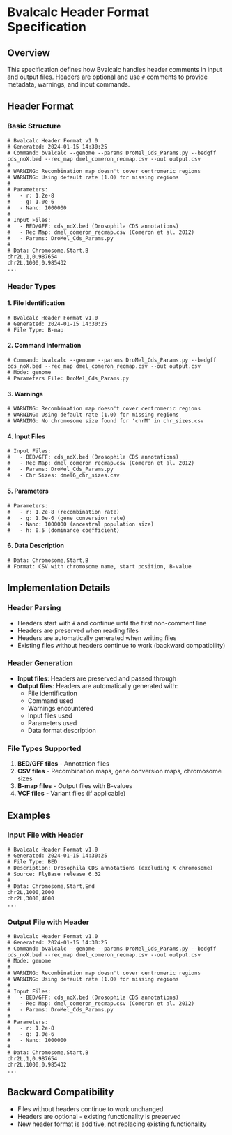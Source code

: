 # Bvalcalc Header Format Specification

## Overview

This specification defines how Bvalcalc handles header comments in input and output files. Headers are optional and use `#` comments to provide metadata, warnings, and input commands.

## Header Format

### Basic Structure

```
# Bvalcalc Header Format v1.0
# Generated: 2024-01-15 14:30:25
# Command: bvalcalc --genome --params DroMel_Cds_Params.py --bedgff cds_noX.bed --rec_map dmel_comeron_recmap.csv --out output.csv
#
# WARNING: Recombination map doesn't cover centromeric regions
# WARNING: Using default rate (1.0) for missing regions
#
# Parameters:
#   - r: 1.2e-8
#   - g: 1.0e-6
#   - Nanc: 1000000
#
# Input Files:
#   - BED/GFF: cds_noX.bed (Drosophila CDS annotations)
#   - Rec Map: dmel_comeron_recmap.csv (Comeron et al. 2012)
#   - Params: DroMel_Cds_Params.py
#
# Data: Chromosome,Start,B
chr2L,1,0.987654
chr2L,1000,0.985432
...
```

### Header Types

#### 1. **File Identification**

```
# Bvalcalc Header Format v1.0
# Generated: 2024-01-15 14:30:25
# File Type: B-map
```

#### 2. **Command Information**

```
# Command: bvalcalc --genome --params DroMel_Cds_Params.py --bedgff cds_noX.bed --rec_map dmel_comeron_recmap.csv --out output.csv
# Mode: genome
# Parameters File: DroMel_Cds_Params.py
```

#### 3. **Warnings**

```
# WARNING: Recombination map doesn't cover centromeric regions
# WARNING: Using default rate (1.0) for missing regions
# WARNING: No chromosome size found for 'chrM' in chr_sizes.csv
```

#### 4. **Input Files**

```
# Input Files:
#   - BED/GFF: cds_noX.bed (Drosophila CDS annotations)
#   - Rec Map: dmel_comeron_recmap.csv (Comeron et al. 2012)
#   - Params: DroMel_Cds_Params.py
#   - Chr Sizes: dmel6_chr_sizes.csv
```

#### 5. **Parameters**

```
# Parameters:
#   - r: 1.2e-8 (recombination rate)
#   - g: 1.0e-6 (gene conversion rate)
#   - Nanc: 1000000 (ancestral population size)
#   - h: 0.5 (dominance coefficient)
```

#### 6. **Data Description**

```
# Data: Chromosome,Start,B
# Format: CSV with chromosome name, start position, B-value
```

## Implementation Details

### Header Parsing

- Headers start with `#` and continue until the first non-comment line
- Headers are preserved when reading files
- Headers are automatically generated when writing files
- Existing files without headers continue to work (backward compatibility)

### Header Generation

- **Input files**: Headers are preserved and passed through
- **Output files**: Headers are automatically generated with:
  - File identification
  - Command used
  - Warnings encountered
  - Input files used
  - Parameters used
  - Data format description

### File Types Supported

1. **BED/GFF files** - Annotation files
2. **CSV files** - Recombination maps, gene conversion maps, chromosome sizes
3. **B-map files** - Output files with B-values
4. **VCF files** - Variant files (if applicable)

## Examples

### Input File with Header

```
# Bvalcalc Header Format v1.0
# Generated: 2024-01-15 14:30:25
# File Type: BED
# Description: Drosophila CDS annotations (excluding X chromosome)
# Source: FlyBase release 6.32
#
# Data: Chromosome,Start,End
chr2L,1000,2000
chr2L,3000,4000
...
```

### Output File with Header

```
# Bvalcalc Header Format v1.0
# Generated: 2024-01-15 14:30:25
# Command: bvalcalc --genome --params DroMel_Cds_Params.py --bedgff cds_noX.bed --rec_map dmel_comeron_recmap.csv --out output.csv
# Mode: genome
#
# WARNING: Recombination map doesn't cover centromeric regions
# WARNING: Using default rate (1.0) for missing regions
#
# Input Files:
#   - BED/GFF: cds_noX.bed (Drosophila CDS annotations)
#   - Rec Map: dmel_comeron_recmap.csv (Comeron et al. 2012)
#   - Params: DroMel_Cds_Params.py
#
# Parameters:
#   - r: 1.2e-8
#   - g: 1.0e-6
#   - Nanc: 1000000
#
# Data: Chromosome,Start,B
chr2L,1,0.987654
chr2L,1000,0.985432
...
```

## Backward Compatibility

- Files without headers continue to work unchanged
- Headers are optional - existing functionality is preserved
- New header format is additive, not replacing existing functionality
